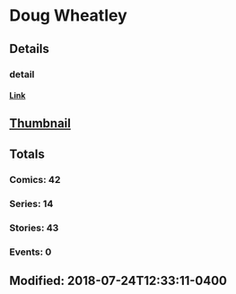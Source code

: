 # Doug  Wheatley 
## Details
### detail
#### [Link](http://marvel.com/comics/creators/7620/doug_wheatley?utm_campaign=apiRef&utm_source=225578a89fc76f3d20fbffda5d17a88d)
## [Thumbnail](http://i.annihil.us/u/prod/marvel/i/mg/b/40/image_not_available.jpg)
## Totals
### Comics: 42
### Series: 14
### Stories: 43
### Events: 0
## Modified: 2018-07-24T12:33:11-0400